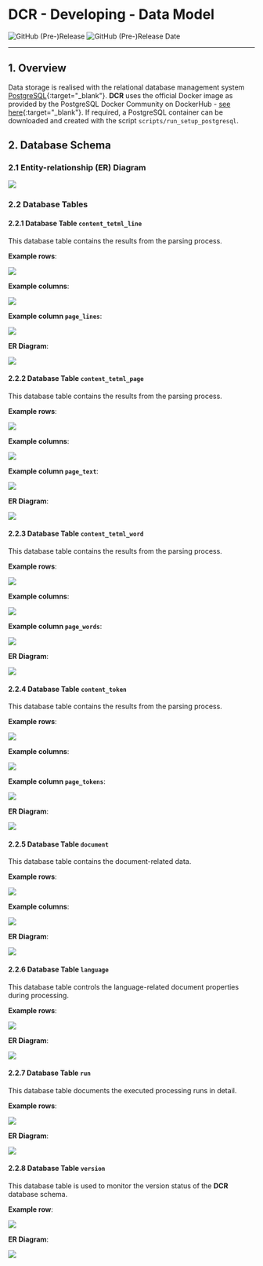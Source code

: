 # DCR - Developing - Data Model

![GitHub (Pre-)Release](https://img.shields.io/github/v/release/KonnexionsGmbH/dcr?include_prereleases)
![GitHub (Pre-)Release Date](https://img.shields.io/github/release-date-pre/KonnexionsGmbh/dcr)

----

## 1. Overview

Data storage is realised with the relational database management system [PostgreSQL](https://www.postgresql.org){:target="_blank"}. 
**DCR** uses the official Docker image as provided by the PostgreSQL Docker Community on DockerHub - [see here](https://hub.docker.com/_/postgres){:target="_blank"}. 
If required, a PostgreSQL container can be downloaded and created with the script `scripts/run_setup_postgresql`.

<div style="page-break-after: always;"></div>

## 2. Database Schema

### 2.1 Entity-relationship (ER) Diagram

![](img/developing_data_model_dbt_overview_erd.png)

<div style="page-break-after: always;"></div>

### 2.2 Database Tables

#### 2.2.1 Database Table **`content_tetml_line`**

This database table contains the results from the parsing process.

**Example rows**:

![](img/developing_data_model_dbt_content_tetml_line_rows.png)

**Example columns**:

![](img/developing_data_model_dbt_content_tetml_line_columns.png)

<div style="page-break-after: always;"></div>

**Example column `page_lines`**:

![](img/developing_data_model_dbt_content_tetml_line_column_page_lines.png)

<div style="page-break-after: always;"></div>

**ER Diagram**:

![](img/developing_data_model_dbt_content_tetml_line_erd.png)

<div style="page-break-after: always;"></div>

#### 2.2.2 Database Table **`content_tetml_page`**

This database table contains the results from the parsing process.

**Example rows**:

![](img/developing_data_model_dbt_content_tetml_page_rows.png)

**Example columns**:

![](img/developing_data_model_dbt_content_tetml_page_columns.png)

**Example column `page_text`**:

![](img/developing_data_model_dbt_content_tetml_page_column_page_text.png)

<div style="page-break-after: always;"></div>

**ER Diagram**:

![](img/developing_data_model_dbt_content_tetml_page_erd.png)

<div style="page-break-after: always;"></div>

#### 2.2.3 Database Table **`content_tetml_word`**

This database table contains the results from the parsing process.

**Example rows**:

![](img/developing_data_model_dbt_content_tetml_word_rows.png)

**Example columns**:

![](img/developing_data_model_dbt_content_tetml_word_columns.png)

<div style="page-break-after: always;"></div>

**Example column `page_words`**:

![](img/developing_data_model_dbt_content_tetml_word_column_page_words.png)

<div style="page-break-after: always;"></div>

**ER Diagram**:

![](img/developing_data_model_dbt_content_tetml_word_erd.png)

<div style="page-break-after: always;"></div>

#### 2.2.4 Database Table **`content_token`**

This database table contains the results from the parsing process.

**Example rows**:

![](img/developing_data_model_dbt_content_token_rows.png)

**Example columns**:

![](img/developing_data_model_dbt_content_token_columns.png)

<div style="page-break-after: always;"></div>

**Example column `page_tokens`**:

![](img/developing_data_model_dbt_content_token_column_page_tokens.png)

<div style="page-break-after: always;"></div>

**ER Diagram**:

![](img/developing_data_model_dbt_content_token_erd.png)

<div style="page-break-after: always;"></div>

#### 2.2.5 Database Table **`document`**

This database table contains the document-related data.

**Example rows**:

![](img/developing_data_model_dbt_document_rows.png)

**Example columns**:

![](img/developing_data_model_dbt_document_columns.png)

<div style="page-break-after: always;"></div>

**ER Diagram**:

![](img/developing_data_model_dbt_document_erd.png)

<div style="page-break-after: always;"></div>

#### 2.2.6 Database Table **`language`**

This database table controls the language-related document properties during processing.

**Example rows**:

![](img/developing_data_model_dbt_language_rows.png)

**ER Diagram**:

![](img/developing_data_model_dbt_language_erd.png)

<div style="page-break-after: always;"></div>

#### 2.2.7 Database Table **`run`**

This database table documents the executed processing runs in detail.

**Example rows**:

![](img/developing_data_model_dbt_run_rows.png)

**ER Diagram**:

![](img/developing_data_model_dbt_run_erd.png)

<div style="page-break-after: always;"></div>

#### 2.2.8 Database Table **`version`**

This database table is used to monitor the version status of the **DCR** database schema.

**Example row**:

![](img/developing_data_model_dbt_version_rows.png)

**ER Diagram**:

![](img/developing_data_model_dbt_version_erd.png)
